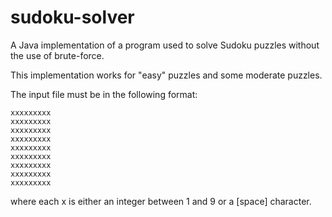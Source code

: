 sudoku-solver
=============

A Java implementation of a program used to solve Sudoku puzzles without the use of brute-force.

This implementation works for "easy" puzzles and some moderate puzzles.

The input file must be in the following format:

	xxxxxxxxx
	xxxxxxxxx
	xxxxxxxxx
	xxxxxxxxx
	xxxxxxxxx
	xxxxxxxxx
	xxxxxxxxx
	xxxxxxxxx
	xxxxxxxxx
	
where each x is either an integer between 1 and 9 or a [space] character.